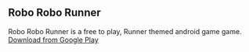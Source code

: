 ## Robo Robo Runner

Robo Robo Runner is a free to play, Runner themed android game game.
[Download from Google Play](https://play.google.com/store/apps/details?id=com.WeirdOZ.RoboRoboRunner)
